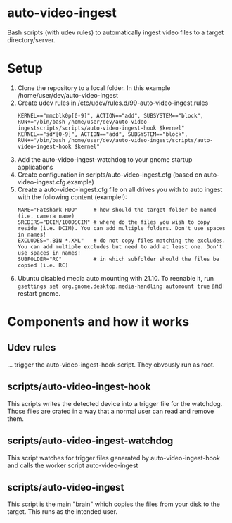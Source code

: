 # auto-video-ingest
Bash scripts (with udev rules) to automatically ingest video files to a target directory/server.

# Setup

1. Clone the repository to a local folder. In this example /home/user/dev/auto-video-ingest
2. Create udev rules in /etc/udev/rules.d/99-auto-video-ingest.rules
   ```
   KERNEL=="mmcblk0p[0-9]", ACTION=="add", SUBSYSTEM=="block", RUN+="/bin/bash /home/user/dev/auto-video-ingestscripts/scripts/auto-video-ingest-hook $kernel"
   KERNEL=="sd*[0-9]", ACTION=="add", SUBSYSTEM=="block", RUN+="/bin/bash /home/user/dev/auto-video-ingest/scripts/auto-video-ingest-hook $kernel"
   ```
3. Add the auto-video-ingest-watchdog to your gnome startup applications
4. Create configuration in scripts/auto-video-ingest.cfg (based on auto-video-ingest.cfg.example)
5. Create a auto-video-ingest.cfg file on all drives you with to auto ingest with the following content (example!):
   ```
   NAME="Fatshark HDO"     # how should the target folder be named (i.e. camera name)
   SRCDIRS="DCIM/100DSCIM" # where do the files you wish to copy reside (i.e. DCIM). You can add multiple folders. Don't use spaces in names!
   EXCLUDES=".BIN *.XML"   # do not copy files matching the excludes. You can add multiple excludes but need to add at least one. Don't use spaces in names!
   SUBFOLDER="RC"          # in which subfolder should the files be copied (i.e. RC)
   ```
6. Ubuntu disabled media auto mounting with 21.10. To reenable it, run `gsettings set org.gnome.desktop.media-handling automount true` and restart gnome.

# Components and how it works

## Udev rules
... trigger the auto-video-ingest-hook script. They obvously run as root.

## scripts/auto-video-ingest-hook
This scripts writes the detected device into a trigger file for the watchdog. Those files are crated in a way that a normal user can read and remove them.

## scripts/auto-video-ingest-watchdog
This script watches for trigger files generated by auto-video-ingest-hook and calls the worker script auto-video-ingest

## scripts/auto-video-ingest
This script is the main "brain" which copies the files from your disk to the target. This runs as the intended user.

